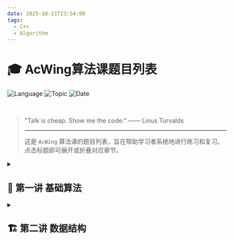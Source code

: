 ```yaml
---
date: 2025-10-21T23:54:00
tags:
  - C++
  - Algorithm
---
```


# 🎓 AcWing算法课题目列表

![Language](https://img.shields.io/badge/Language-C++-blue.svg) ![Topic](https://img.shields.io/badge/Topic-Algorithm-green.svg) ![Date](https://img.shields.io/badge/Date-2025--10--21-lightgrey.svg)

<br>



> "Talk is cheap. Show me the code." —— Linus Torvalds
>
> ---
>
> 这是 `AcWing` 算法课的题目列表，旨在帮助学习者系统地进行练习和复习。点击标题即可展开或折叠对应章节。



<details>
<summary><h2>🧱 第一讲 基础算法</h2></summary>

### ⚡️ 1.1 快速排序

| 来源     | 题目/题单                                                    | 说明               |
| -------- | ------------------------------------------------------------ | ------------------ |
| leetcode | [912. 排序数组 - 力扣（LeetCode）](https://leetcode.cn/problems/sort-an-array/description/) | 题目               |
| 洛谷     | https://www.luogu.com.cn/problem/U239911                     | U239911 快速排序   |
| 洛谷     | https://www.luogu.com.cn/problem/P1177                       | P1177 【模板】排序 |
| 洛谷     | https://www.luogu.com.cn/training/189070                     | 快速排序（题单）   |

### 🤝 1.2 归并排序

| 来源 | 题目/题单                                                    | 说明                       |
| ---- | ------------------------------------------------------------ | -------------------------- |
| 洛谷 | [快速排序和归并排序 - 题单 - 洛谷](https://www.luogu.com.cn/training/784214) | 快速排序和归并排序（题单） |
| 洛谷 | [归并排序 - 题单 - 洛谷](https://www.luogu.com.cn/training/13545) | 归并排序（题单）           |
| 洛谷 | https://www.luogu.com.cn/problem/U232725                     | U232725 【模板】归并排序   |
| 洛谷 | [P1908 逆序对 - 洛谷](https://www.luogu.com.cn/problem/P1908) | P1908 逆序对               |

### 🔍 1.3 二分

| 来源 | 题目/题单                                | 说明                                             |
| ---- | ---------------------------------------- | ------------------------------------------------ |
| 洛谷 | https://www.luogu.com.cn/problem/U383691 | U383691 数的范围                                 |
| 洛谷 | https://www.luogu.com.cn/problem/U269029 | U269029 数的三次方根                             |
| 洛谷 | https://www.luogu.com.cn/problem/T627060 | T627060 开三次方根                               |
| 洛谷 | https://www.luogu.com.cn/training/111    | 【算法1-6】二分查找与二分答案（题单）            |
| 洛谷 | https://www.luogu.com.cn/training/545539 | 二分算法（普及-至普及/提高-）（题单）            |
| 洛谷 | https://www.luogu.com.cn/training/138949 | 二分查找（题单）                                 |
| 洛谷 | https://www.luogu.com.cn/training/10364  | 【普及组训练】二分答案（题单）                   |

### 🔢 1.4 高精度

| 来源 | 题目/题单                                                    | 说明                            |
| ---- | ------------------------------------------------------------ | ------------------------------- |
| 牛客 | [高精度整数加法_牛客题霸_牛客网](https://www.nowcoder.com/practice/49e772ab08994a96980f9618892e55b6) | 高精度加法                      |
| 洛谷 | https://www.luogu.com.cn/problem/P1601                       | 高精度加法                      |
| 洛谷 | https://www.luogu.com.cn/problem/U489586                     | 高精度加法                      |
| 洛谷 | https://www.luogu.com.cn/problem/P2142                       | 高精度减法                      |
| 洛谷 | https://www.luogu.com.cn/problem/T256948                     | 高精度乘法                      |
| 洛谷 | https://www.luogu.com.cn/problem/U371642                     | 高精度乘法                      |
| 洛谷 | https://www.luogu.com.cn/problem/P1303                       | 高精度乘法                      |
| 洛谷 | https://www.luogu.com.cn/problem/P1480                       | 高精度除法                      |
| 洛谷 | https://www.luogu.com.cn/training/398734                     | 高精度专项训练练习题（题单）    |
| 洛谷 | https://www.luogu.com.cn/training/304001                     | 高精度（题单）                  |
| 洛谷 | https://www.luogu.com.cn/training/106                        | 【算法1-1】模拟与高精度（题单） |

### ➕➖ 1.5 前缀和与差分

| 来源 | 题目/题单                                | 说明                                    |
| ---- | ---------------------------------------- | --------------------------------------- |
| 洛谷 | https://www.luogu.com.cn/problem/P8218   | P8218 【深进1.例1】求区间和             |
| 洛谷 | https://www.luogu.com.cn/problem/U410636 | U410636 一维前缀和                      |
| 洛谷 | https://www.luogu.com.cn/problem/U567555 | U567555 二维前缀和-模板                 |
| 洛谷 | https://www.luogu.com.cn/problem/T271585 | T271585 【模板】二维前缀和              |
| 洛谷 | https://www.luogu.com.cn/problem/U388817 | U388817 二维前缀和/子矩阵之和           |
| 洛谷 | https://www.luogu.com.cn/problem/P2367   | P2367 语文成绩                          |
| 洛谷 | https://www.luogu.com.cn/problem/U223961 | U223961 差分矩阵                        |
| 洛谷 | https://www.luogu.com.cn/problem/P3397   | P3397 地毯                              |
| 洛谷 | https://www.luogu.com.cn/training/168559 | 前缀和与差分（题单）                    |
| 洛谷 | https://www.luogu.com.cn/training/671085 | 一维前缀和（题单）                      |
| 洛谷 | https://www.luogu.com.cn/training/4013   | 差分入门（题单）                        |
| 洛谷 | https://www.luogu.com.cn/training/485232 | 差分 （题单）                           |
| 洛谷 | https://www.luogu.com.cn/training/46475  | 差分、树上差分（题单）                  |
| 洛谷 | https://www.luogu.com.cn/training/200    | 【算法2-1】前缀和、差分与离散化（题单） |

### 👉👈 1.6 双指针算法

| 来源 | 题目/题单                                | 说明                         |
| ---- | ---------------------------------------- | ---------------------------- |
| 洛谷 | https://www.luogu.com.cn/problem/U492053 | U492053 最长连续不重复子序列 |
| 洛谷 | https://www.luogu.com.cn/problem/U515689 | U515689 最长连续子序列       |
| 洛谷 | https://www.luogu.com.cn/problem/U224090 | U224090 最长连续不重复子序列 |
| 洛谷 | https://www.luogu.com.cn/problem/U268985 | U268985 数组元素的目标和     |
| 洛谷 | https://www.luogu.com.cn/problem/U269021 | U269021 判断子序列           |
| 洛谷 | https://www.luogu.com.cn/training/306156 | 双指针（题单）               |

### 💡 1.7 位运算

| 来源 | 题目/题单                                | 说明                    |
| ---- | ---------------------------------------- | ----------------------- |
| 洛谷 | https://www.luogu.com.cn/problem/U199197 | U199197 二进制中1的个数 |
| 洛谷 | https://www.luogu.com.cn/training/406978 | 位运算（题单）          |
| 洛谷 | https://www.luogu.com.cn/training/463970 | 位运算题单（题单）      |

### 📉 1.8 离散化

| 来源 | 题目/题单                                | 说明                       |
| ---- | ---------------------------------------- | -------------------------- |
| 洛谷 | https://www.luogu.com.cn/problem/U415396 | U415396 区间和（离散化）   |
| 洛谷 | https://www.luogu.com.cn/training/878154 | 题单——集合与离散化（题单） |

### 🔄 1.9 区间合并

| 来源 | 题目/题单                                | 说明             |
| ---- | ---------------------------------------- | ---------------- |
| 洛谷 | https://www.luogu.com.cn/problem/U282660 | U282660 区间合并 |

</details>

<details>
<summary><h2>🏗️ 第二讲 数据结构</h2></summary>

### 🔗 2.1 单链表、双链表

| 来源 | 题目/题单                                | 说明                             |
| ---- | ---------------------------------------- | -------------------------------- |
| 洛谷 | https://www.luogu.com.cn/problem/U231659 | U231659 单链表                   |
| 洛谷 | https://www.luogu.com.cn/problem/T430507 | T430507 双向链表                 |
| 洛谷 | https://www.luogu.com.cn/training/869224 | 数据结构-线性表（题单）          |
| 洛谷 | https://www.luogu.com.cn/training/113    | 【数据结构1-1】线性表（题单）    |
| 洛谷 | https://www.luogu.com.cn/training/579247 | 《算法竞赛》第1.1节-链表（题单） |

### 🥞 2.2 栈、队列

| 来源 | 题目/题单                                | 说明                       |
| ---- | ---------------------------------------- | -------------------------- |
| 洛谷 | https://www.luogu.com.cn/problem/B3614   | B3614 【模板】栈           |
| 洛谷 | https://www.luogu.com.cn/problem/U295781 | U295781 模拟栈             |
| 洛谷 | https://www.luogu.com.cn/problem/B3616   | B3616 【模板】队列         |
| 洛谷 | https://www.luogu.com.cn/training/151204 | 队列与栈（题单）           |
| 洛谷 | https://www.luogu.com.cn/training/754878 | 数据结构2-栈与队列（题单） |

### 📈 2.3 单调栈、单调队列

| 来源 | 题目/题单                                | 说明                             |
| ---- | ---------------------------------------- | -------------------------------- |
| 洛谷 | https://www.luogu.com.cn/problem/P5788   | P5788 【模板】单调栈             |
| 洛谷 | https://www.luogu.com.cn/problem/P1886   | P1886 滑动窗口 /【模板】单调队列 |
| 洛谷 | https://www.luogu.com.cn/training/762625 | 单调栈 & 单调队列 练习题（题单） |
| 洛谷 | https://www.luogu.com.cn/training/238103 | 单调栈（题单）                   |

### 📜 2.4 KMP

| 来源 | 题目/题单                                | 说明                  |
| ---- | ---------------------------------------- | --------------------- |
| 洛谷 | https://www.luogu.com.cn/problem/P3375   | P3375 【模板】KMP     |
| 洛谷 | https://www.luogu.com.cn/training/427862 | KMP基础练习题（题单） |

### 🌳 2.5 Trie 树

| 来源 | 题目/题单                                                    | 说明                            |
| ---- | ------------------------------------------------------------ | ------------------------------- |
| 牛客 | [【模板】Trie 字典树_牛客题霸_牛客网](https://www.nowcoder.com/practice/feed1cd7546a4901965751b9fbf5f8a1) |                                 |
| 洛谷 | https://www.luogu.com.cn/problem/P8306                       | P8306 【模板】字典树            |
| 洛谷 | https://www.luogu.com.cn/training/874338                     | 转存的 Trie 树 基础练习（题单） |

### 👨‍👩‍👧‍👦 2.6 并查集

| 来源 | 题目/题单                                | 说明                 |
| ---- | ---------------------------------------- | -------------------- |
| 洛谷 | https://www.luogu.com.cn/problem/P3367   | P3367 【模板】并查集 |
| 洛谷 | https://www.luogu.com.cn/training/874315 | 并查集模板题（题单） |

### ⛰️ 2.7 堆

| 来源 | 题目/题单                                | 说明             |
| ---- | ---------------------------------------- | ---------------- |
| 洛谷 | https://www.luogu.com.cn/problem/P3378   | P3378 【模板】堆 |
| 洛谷 | https://www.luogu.com.cn/training/12191  | 堆（题单）       |
| 洛谷 | https://www.luogu.com.cn/training/168012 | 堆（题单）       |

### 🔑 2.8 哈希表

| 来源 | 题目/题单                                | 说明                       |
| ---- | ---------------------------------------- | -------------------------- |
| 洛谷 | https://www.luogu.com.cn/problem/T332544 | T332544 【模板】模拟散列表 |
| 洛谷 | https://www.luogu.com.cn/training/379836 | 哈希：从入门到入土（题单） |

### 🛠️ 2.9 C++ STL简介

| 来源 | 题目/题单                                | 说明                    |
| ---- | ---------------------------------------- | ----------------------- |
| 洛谷 | https://www.luogu.com.cn/problem/U199197 | U199197 二进制中1的个数 |
| 洛谷 | https://www.luogu.com.cn/training/406978 | 位运算（题单）          |
| 洛谷 | https://www.luogu.com.cn/training/475184 | STL容器-练习（题单）    |

</details>